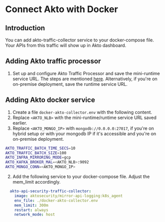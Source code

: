 # Connect Akto with Docker

## Introduction

You can add akto-traffic-collector service to your docker-compose file. Your APIs from this traffic will show up in Akto dashboard.

## Adding Akto traffic processor

1. Set up and configure Akto Traffic Processor and save the mini-runtime service URL. The steps are mentioned [here](https://docs.akto.io/getting-started/traffic-processor/hybrid-saas). Alternatively, if you're on on-premise deployment, save the runtime service URL.

## Adding Akto docker service

1. Create a file `docker-akto-collector.env` with the following content. 
  1. Replace `<AKTO_NLB>` with the mini-runtime/runtime service URL saved earlier.
  2. Replace `<AKTO_MONGO_IP>` with `mongodb://0.0.0.0:27017`, if you're on hybrid setup or with your mongodb IP if it's accessible and you're on on-premise deployment.

```bash
AKTO_TRAFFIC_BATCH_TIME_SECS=10
AKTO_TRAFFIC_BATCH_SIZE=100
AKTO_INFRA_MIRRORING_MODE=gcp
AKTO_KAFKA_BROKER_MAL=<AKTO_NLB>:9092
AKTO_MONGO_CONN=<AKTO_MONGO_IP>
```

2. Add the following service to your docker-compose file. Adjust the mem\_limit accordingly.

```yaml
  akto-api-security-traffic-collector:
    image: aktosecurity/mirror-api-logging:k8s_agent
    env_file: ./docker-akto-collector.env
    mem_limit: 300m    
    restart: always
    network_mode: host
```
